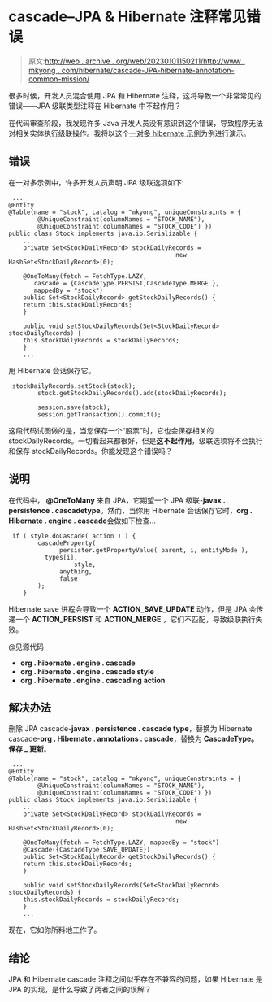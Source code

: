 # cascade–JPA & Hibernate 注释常见错误

> 原文:[http://web . archive . org/web/20230101150211/http://www . mkyong . com/hibernate/cascade-JPA-hibernate-annotation-common-mission/](http://web.archive.org/web/20230101150211/http://www.mkyong.com/hibernate/cascade-jpa-hibernate-annotation-common-mistake/)

很多时候，开发人员混合使用 JPA 和 Hibernate 注释，这将导致一个非常常见的错误——JPA 级联类型注释在 Hibernate 中不起作用？

在代码审查阶段，我发现许多 Java 开发人员没有意识到这个错误，导致程序无法对相关实体执行级联操作。我将以这个[一对多 hibernate 示例](http://web.archive.org/web/20220930231922/http://www.mkyong.com/hibernate/hibernate-one-to-many-relationship-example/)为例进行演示。

## 错误

在一对多示例中，许多开发人员声明 JPA 级联选项如下:

```
 ...
@Entity
@Table(name = "stock", catalog = "mkyong", uniqueConstraints = {
		@UniqueConstraint(columnNames = "STOCK_NAME"),
		@UniqueConstraint(columnNames = "STOCK_CODE") })
public class Stock implements java.io.Serializable {
    ...
    private Set<StockDailyRecord> stockDailyRecords = 
                                              new HashSet<StockDailyRecord>(0);

    @OneToMany(fetch = FetchType.LAZY, 
       cascade = {CascadeType.PERSIST,CascadeType.MERGE }, 
       mappedBy = "stock")
    public Set<StockDailyRecord> getStockDailyRecords() {
	return this.stockDailyRecords;
    }

    public void setStockDailyRecords(Set<StockDailyRecord> stockDailyRecords) {
	this.stockDailyRecords = stockDailyRecords;
    }
    ... 
```

用 Hibernate 会话保存它。

```
 stockDailyRecords.setStock(stock);        
        stock.getStockDailyRecords().add(stockDailyRecords);

        session.save(stock);
        session.getTransaction().commit(); 
```

这段代码试图做的是，当您保存一个“股票”时，它也会保存相关的 stockDailyRecords。一切看起来都很好，但是**这不起作用**，级联选项将不会执行和保存 stockDailyRecords。你能发现这个错误吗？

## 说明

在代码中， **@OneToMany** 来自 JPA，它期望一个 JPA 级联-**javax . persistence . cascadetype**。然而，当你用 Hibernate 会话保存它时，**org . Hibernate . engine . cascade**会做如下检查…

```
 if ( style.doCascade( action ) ) {
		cascadeProperty(
	          persister.getPropertyValue( parent, i, entityMode ),
		  types[i],
    	          style,
	          anything,
	          false
		);
	} 
```

Hibernate save 进程会导致一个 **ACTION_SAVE_UPDATE** 动作，但是 JPA 会传递一个 **ACTION_PERSIST** 和 **ACTION_MERGE** ，它们不匹配，导致级联执行失败。

@见源代码

*   **org . hibernate . engine . cascade**
*   **org . hibernate . engine . cascade style**
*   **org . hibernate . engine . cascading action**

## 解决办法

删除 JPA cascade-**javax . persistence . cascade type**，替换为 Hibernate cascade-**org . Hibernate . annotations . cascade**，替换为 **CascadeType。保存 _ 更新**。

```
 ...
@Entity
@Table(name = "stock", catalog = "mkyong", uniqueConstraints = {
		@UniqueConstraint(columnNames = "STOCK_NAME"),
		@UniqueConstraint(columnNames = "STOCK_CODE") })
public class Stock implements java.io.Serializable {
    ...
    private Set<StockDailyRecord> stockDailyRecords = 
                                              new HashSet<StockDailyRecord>(0);

    @OneToMany(fetch = FetchType.LAZY, mappedBy = "stock")
    @Cascade({CascadeType.SAVE_UPDATE})
    public Set<StockDailyRecord> getStockDailyRecords() {
	return this.stockDailyRecords;
    }

    public void setStockDailyRecords(Set<StockDailyRecord> stockDailyRecords) {
	this.stockDailyRecords = stockDailyRecords;
    }
    ... 
```

现在，它如你所料地工作了。

## 结论

JPA 和 Hibernate cascade 注释之间似乎存在不兼容的问题，如果 Hibernate 是 JPA 的实现，是什么导致了两者之间的误解？

<input type="hidden" id="mkyong-current-postId" value="3251">